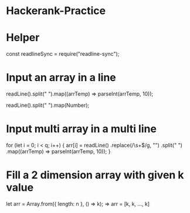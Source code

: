 # Hackerank-Practice

# Helper
const readlineSync = require("readline-sync");

# Input an array in a line
 readLine().split(" ").map((arrTemp) => parseInt(arrTemp, 10));
 
 readLine().split(" ").map(Number);
 
# Input multi array in a multi line
 for (let i = 0; i < q; i++) {
     arr[i] = readLine()
       .replace(/\s+$/g, "")
       .split(" ")
       .map((arrTemp) => parseInt(arrTemp, 10));
   }

# Fill a 2 dimension array with given k value
let arr = Array.from({ length: n }, () => k);
 => arr = [k, k, ..., k]
